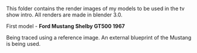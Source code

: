 
This folder contains the render images of my models to be used in the tv show intro.
All renders are made in blender 3.0.

First model - **Ford Mustang Shelby GT500 1967**

Being traced using a reference image. An external blueprint of the Mustang is being used.
